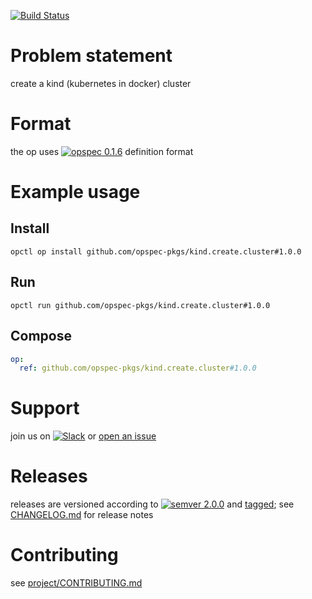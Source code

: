 [![Build Status](https://travis-ci.org/opspec-pkgs/kind.create.cluster.svg?branch=master)](https://travis-ci.org/opspec-pkgs/kind.create.cluster)

# Problem statement

create a kind (kubernetes in docker) cluster

# Format

the op uses [![opspec 0.1.6](https://img.shields.io/badge/opspec-0.1.6-brightgreen.svg?colorA=6b6b6b&colorB=fc16be)](https://opspec.io/0.1.6) definition format

# Example usage

## Install

```shell
opctl op install github.com/opspec-pkgs/kind.create.cluster#1.0.0
```

## Run

```
opctl run github.com/opspec-pkgs/kind.create.cluster#1.0.0
```

## Compose

```yaml
op:
  ref: github.com/opspec-pkgs/kind.create.cluster#1.0.0
```

# Support

join us on
[![Slack](https://opctl-slackin.herokuapp.com/badge.svg)](https://opctl-slackin.herokuapp.com/)
or
[open an issue](https://github.com/opspec-pkgs/kind.create.cluster/issues)

# Releases

releases are versioned according to
[![semver 2.0.0](https://img.shields.io/badge/semver-2.0.0-brightgreen.svg)](http://semver.org/spec/v2.0.0.html)
and [tagged](https://git-scm.com/book/en/v2/Git-Basics-Tagging); see
[CHANGELOG.md](CHANGELOG.md) for release notes

# Contributing

see
[project/CONTRIBUTING.md](https://github.com/opspec-pkgs/project/blob/master/CONTRIBUTING.md)
